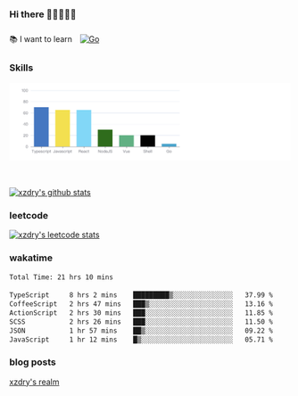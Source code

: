 ### Hi there 👋👋👋👋👋

 :books: I want to learn <a href="https://go.dev/" target="_blank"><img style="margin: 10px" src="https://profilinator.rishav.dev/skills-assets/go-original.svg" alt="Go" height="50" /></a>  

### Skills
![](img/2022-09-05-22-04-20.png)

<br />

[![xzdry's github stats](https://github-readme-stats.vercel.app/api?username=xzdry&count_private=true&show_icons=true&theme=vue)](https://github.com/xzdry)

### leetcode
[![xzdry's leetcode stats](https://leetcard.jacoblin.cool/xzdry-2?theme=light&font=Anek%20Kannada&site=cn)](https://leetcode.cn/u/xzdry-2/)

### wakatime
<!--START_SECTION:waka-->

```text
Total Time: 21 hrs 10 mins

TypeScript     8 hrs 2 mins    █████████▒░░░░░░░░░░░░░░░   37.99 %
CoffeeScript   2 hrs 47 mins   ███▒░░░░░░░░░░░░░░░░░░░░░   13.16 %
ActionScript   2 hrs 30 mins   ███░░░░░░░░░░░░░░░░░░░░░░   11.85 %
SCSS           2 hrs 26 mins   ███░░░░░░░░░░░░░░░░░░░░░░   11.50 %
JSON           1 hr 57 mins    ██▒░░░░░░░░░░░░░░░░░░░░░░   09.22 %
JavaScript     1 hr 12 mins    █▒░░░░░░░░░░░░░░░░░░░░░░░   05.71 %
```

<!--END_SECTION:waka-->

### blog posts
[xzdry's realm](https://www.justdry.net/)
